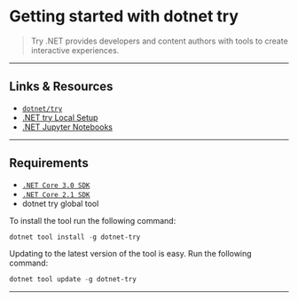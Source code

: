 # Getting started with dotnet try

> Try .NET provides developers and content authors with tools to create interactive experiences.

---

## Links & Resources

* [`dotnet/try`](https://github.com/dotnet/try)
* [.NET try Local Setup](https://github.com/dotnet/try/blob/master/DotNetTryLocal.md)
* [.NET Jupyter Notebooks](https://github.com/dotnet/try/blob/master/NotebooksLocalExperience.md)

---

## Requirements

* [`.NET Core 3.0 SDK`](https://dotnet.microsoft.com/download/dotnet-core/3.0)
* [`.NET Core 2.1 SDK`](https://dotnet.microsoft.com/download/dotnet-core/2.1)
* dotnet try global tool

To install the tool run the following command:

```powershell
dotnet tool install -g dotnet-try
```

Updating to the latest version of the tool is easy. Run the following command:

```powershell
dotnet tool update -g dotnet-try
```

---
